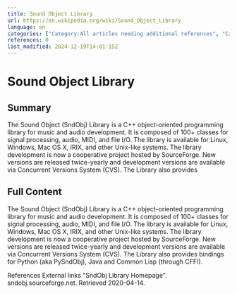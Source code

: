 ```yaml
---
title: Sound Object Library
url: https://en.wikipedia.org/wiki/Sound_Object_Library
language: en
categories: ["Category:All articles needing additional references", "Category:Articles needing additional references from January 2017", "Category:Articles with short description", "Category:Audio libraries", "Category:Audio programming languages", "Category:C++ libraries", "Category:Electronic music software", "Category:Free audio software", "Category:Python (programming language) libraries", "Category:Short description matches Wikidata"]
references: 0
last_modified: 2024-12-19T14:01:15Z
---
```


# Sound Object Library

## Summary

The Sound Object (SndObj) Library is a C++ object-oriented programming library for music and audio development. It is composed of 100+ classes for signal processing, audio, MIDI, and file I/O. The library is available for Linux, Windows, Mac OS X, IRIX, and other Unix-like systems.
The library development is now a cooperative project hosted by SourceForge. New versions are released twice-yearly and development versions are available via Concurrent Versions System (CVS).
The Library also provides

## Full Content

The Sound Object (SndObj) Library is a C++ object-oriented programming library for music and audio development. It is composed of 100+ classes for signal processing, audio, MIDI, and file I/O. The library is available for Linux, Windows, Mac OS X, IRIX, and other Unix-like systems.
The library development is now a cooperative project hosted by SourceForge. New versions are released twice-yearly and development versions are available via Concurrent Versions System (CVS).
The Library also provides bindings for Python (aka PySndObj), Java and Common Lisp (through CFFI).

References
External links
"SndObj Library Homepage". sndobj.sourceforge.net. Retrieved 2020-04-14.
